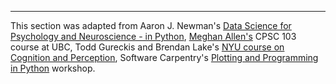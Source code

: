 ---
This section was adapted from Aaron J. Newman's [Data Science for Psychology and Neuroscience - in Python](https://neuraldatascience.io/intro.html), [Meghan Allen's](https://www.cs.ubc.ca/people/meghan-allen) CPSC 103 course at UBC, Todd Gureckis and Brendan Lake's [NYU course on Cognition and Perception](https://cims.nyu.edu/~brenden/courses/labincp/intro.html), Software Carpentry's [Plotting and Programming in Python](http://swcarpentry.github.io/python-novice-gapminder/) workshop.